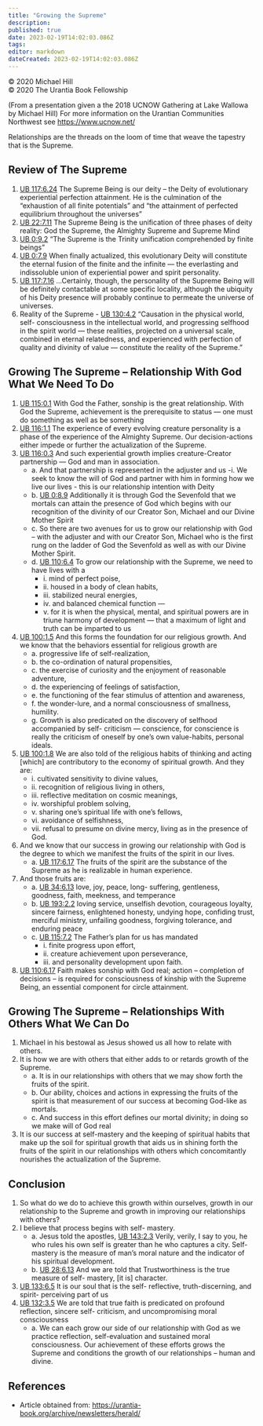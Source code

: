 ```yaml
---
title: "Growing the Supreme"
description: 
published: true
date: 2023-02-19T14:02:03.086Z
tags: 
editor: markdown
dateCreated: 2023-02-19T14:02:03.086Z
---
```


<p class="v-card v-sheet theme--light grey lighten-3 px-2">© 2020 Michael Hill<br>© 2020 The Urantia Book Fellowship</p>

(From a presentation given a the 2018 UCNOW Gathering at Lake Wallowa by Michael Hill) For more information on the Urantian Communities Northwest see https://www.ucnow.net/ 

Relationships are the threads on the loom of time that weave the tapestry that is the Supreme. 


## Review of The Supreme 

1. [UB 117:6.24](/en/The_Urantia_Book/117#p6_24) The Supreme Being is our deity – the Deity of evolutionary experiential perfection attainment. He is the culmination of the “exhaustion of all finite potentials” and “the attainment of perfected equilibrium throughout the universes” 
2. [UB 22:7.11](/en/The_Urantia_Book/22#p7_11) The Supreme Being is the unification of three phases of deity reality: God the Supreme, the Almighty Supreme and Supreme Mind 
3. [UB 0:9.2](/en/The_Urantia_Book/0#p9_2) “The Supreme is the Trinity unification comprehended by finite beings” 
4. [UB 0:7.9](/en/The_Urantia_Book/0#p7_9) When finally actualized, this evolutionary Deity will constitute the eternal fusion of the finite and the infinite — the everlasting and indissoluble union of experiential power and spirit personality. 
5. [UB 117:7.16](/en/The_Urantia_Book/117#p7_16) ...Certainly, though, the personality of the Supreme Being will be definitely contactable at some specific locality, although the ubiquity of his Deity presence will probably continue to permeate the universe of universes. 
6. Reality of the Supreme - [UB 130:4.2](/en/The_Urantia_Book/130#p4_2) “Causation in the physical world, self- consciousness in the intellectual world, and progressing selfhood in the spirit world — these realities, projected on a universal scale, combined in eternal relatedness, and experienced with perfection of quality and divinity of value — constitute the reality of the Supreme.” 

## Growing The Supreme – Relationship With God What We Need To Do 

1. [UB 115:0.1](/en/The_Urantia_Book/115#p0_1) With God the Father, sonship is the great relationship. With God the Supreme, achievement is the prerequisite to status — one must do something as well as be something 
2. [UB 116:1.1](/en/The_Urantia_Book/116#p1_1) The experience of every evolving creature personality is a phase of the experience of the Almighty Supreme. Our decision-actions either impede or further the actualization of the Supreme. 
3. [UB 116:0.3](/en/The_Urantia_Book/116#p0_3) And such experiential growth implies creature-Creator partnership — God and man in association. 
    - a. And that partnership is represented in the adjuster and us 
        -i. We seek to know the will of God and partner with him in forming how we live our lives - this is our relationship intention with Deity 
    - b. [UB 0:8.9](/en/The_Urantia_Book/0#p8_9) Additionally it is through God the Sevenfold that we mortals can attain the presence of God which begins with our recognition of the divinity of our Creator Son, Michael and our Divine Mother Spirit 
    - c. So there are two avenues for us to grow our relationship with God – with the adjuster and with our Creator Son, Michael who is the first rung on the ladder of God the Sevenfold as well as with our Divine Mother Spirit. 
    - d. [UB 110:6.4](/en/The_Urantia_Book/110#p6_4) To grow our relationship with the Supreme, we need to have lives with a 
        - i. mind of perfect poise, 
        - ii. housed in a body of clean habits, 
        - iii. stabilized neural energies, 
        - iv. and balanced chemical function — 
        - v. for it is when the physical, mental, and spiritual powers are in triune harmony of development — that a maximum of light and truth can be imparted to us 
4. [UB 100:1.5](/en/The_Urantia_Book/100#p1_5) And this forms the foundation for our religious growth. And we know that the behaviors essential for religious growth are 
    - a. progressive life of self-realization, 
    - b. the co-ordination of natural propensities, 
    - c. the exercise of curiosity and the enjoyment of reasonable adventure, 
    - d. the experiencing of feelings of satisfaction, 
    - e. the functioning of the fear stimulus of attention and awareness, 
    - f. the wonder-lure, and a normal consciousness of smallness, humility. 
    - g. Growth is also predicated on the discovery of selfhood accompanied by self- criticism — conscience, for conscience is really the criticism of oneself by one’s own value-habits, personal ideals. 
5. [UB 100:1.8](/en/The_Urantia_Book/100#p1_8) We are also told of the religious habits of thinking and acting [which] are contributory to the economy of spiritual growth. And they are: 
    - i. cultivated sensitivity to divine values, 
    - ii. recognition of religious living in others, 
    - iii. reflective meditation on cosmic meanings, 
    - iv. worshipful problem solving, 
    - v. sharing one’s spiritual life with one’s fellows, 
    - vi. avoidance of selfishness, 
    - vii. refusal to presume on divine mercy, living as in the presence of God. 
6. And we know that our success in growing our relationship with God is the degree to which we manifest the fruits of the spirit in our lives. 
    - a. [UB 117:6.17](/en/The_Urantia_Book/117#p6_17) The fruits of the spirit are the substance of the Supreme as he is realizable in human experience. 
7. And those fruits are:
    - a. [UB 34:6.13](/en/The_Urantia_Book/34#p6_13) love, joy, peace, long- suffering, gentleness, goodness, faith, meekness, and temperance
    - b. [UB 193:2.2](/en/The_Urantia_Book/193#p2_2) loving service, unselfish devotion, courageous loyalty, sincere fairness, enlightened honesty, undying hope, confiding trust, merciful ministry, unfailing goodness, forgiving tolerance, and enduring peace
    - c. [UB 115:7.2](/en/The_Urantia_Book/115#p7_2) The Father’s plan for us has mandated
        - i. finite progress upon effort,
        - ii. creature achievement upon perseverance,
        - iii. and personality development upon faith. 
8. [UB 110:6.17](/en/The_Urantia_Book/110#p6_17) Faith makes sonship with God real; action – completion of decisions – is required for consciousness of kinship with the Supreme Being, an essential component for circle attainment. 

## Growing The Supreme – Relationships With Others What We Can Do 

1. Michael in his bestowal as Jesus showed us all how to relate with others. 
2. It is how we are with others that either adds to or retards growth of the Supreme. 
    - a. It is in our relationships with others that we may show forth the fruits of the spirit. 
    - b. Our ability, choices and actions in expressing the fruits of the spirit is that measurement of our success at becoming God-like as mortals. 
    - c. And success in this effort defines our mortal divinity; in doing so we make will of God real 
3. It is our success at self-mastery and the keeping of spiritual habits that make up the soil for spiritual growth that aids us in shining forth the fruits of the spirit in our relationships with others which concomitantly nourishes the actualization of the Supreme. 

## Conclusion 

1. So what do we do to achieve this growth within ourselves, growth in our relationship to the Supreme and growth in improving our relationships with others? 
2. I believe that process begins with self- mastery. 
    - a. Jesus told the apostles, [UB 143:2.3](/en/The_Urantia_Book/143#p2_3) Verily, verily, I say to you, he who rules his own self is greater than he who captures a city. Self- mastery is the measure of man’s moral nature and the indicator of his spiritual development. 
    - b. [UB 28:6.13](/en/The_Urantia_Book/28#p6_13) And we are told that Trustworthiness is the true measure of self- mastery, [it is] character. 
3. [UB 133:6.5](/en/The_Urantia_Book/133#p6_5) It is our soul that is the self- reflective, truth-discerning, and spirit- perceiving part of us 
4. [UB 132:3.5](/en/The_Urantia_Book/132#p3_5) We are told that true faith is predicated on profound reflection, sincere self- criticism, and uncompromising moral consciousness 
    - a. We can each grow our side of our relationship with God as we practice reflection, self-evaluation and sustained moral consciousness. Our achievement of these efforts grows the Supreme and conditions the growth of our relationships – human and divine. 

## References

- Article obtained from: https://urantia-book.org/archive/newsletters/herald/